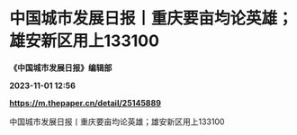# 中国城市发展日报丨重庆要亩均论英雄；雄安新区用上133100
**《中国城市发展日报》编辑部**

**2023-11-01 12:56**

**https://m.thepaper.cn/detail/25145889**

中国城市发展日报丨重庆要亩均论英雄；雄安新区用上133100